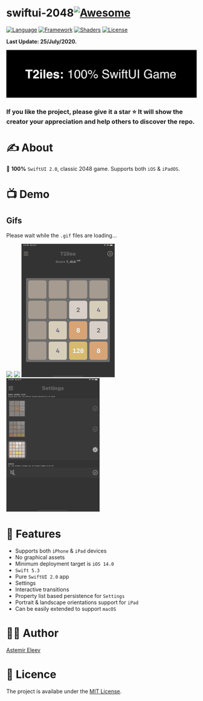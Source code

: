 # swiftui-2048[![Awesome](https://cdn.rawgit.com/sindresorhus/awesome/d7305f38d29fed78fa85652e3a63e154dd8e8829/media/badge.svg)](https://github.com/sindresorhus/awesome)

[![Language](https://img.shields.io/badge/Language-Swift_5.3-orange.svg)]()
[![Framework](https://img.shields.io/badge/Framework-SwiftUI_2.0-red.svg)]()
[![Shaders](https://img.shields.io/badge/Platforms-iOS|iPadOS-green.svg)]()
[![License](https://img.shields.io/badge/License-MIT-blue.svg)]()

**Last Update: 25/July/2020.**

![](logo.png)

### If you like the project, please give it a star ⭐ It will show the creator your appreciation and help others to discover the repo.

# ✍️ About 
🎲 **100%** `SwiftUI 2.0`, classic 2048 game. Supports both `iOS` & `iPadOS`. 

# 📺 Demo 

## Gifs
Please wait while the `.gif` files are loading...

<img src="/Resources/01.gif" width="49%"> <img src="/Resources/02.gif" width="49%"> 
<img src="/Resources/03.gif" width="49%"> <img src="/Resources/04.gif" width="49%">

# 👻 Features
- Supports both `iPhone` & `iPad` devices
- No graphical assets
- Minimum deployment target is `iOS 14.0`
- `Swift 5.3`
- Pure `SwiftUI 2.0` app
- Settings
- Interactive transitions
- Property list based persistence for `Settings`
- Portrait & landscape orientations support for `iPad`
- Can be easily extended to support `macOS`

# 👨‍💻 Author 
[Astemir Eleev](https://github.com/jVirus)

# 🔖 Licence
The project is availabe under the [MIT License]().
